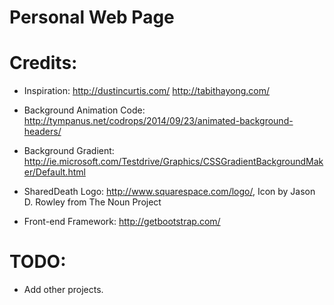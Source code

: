 Personal Web Page
===================

Credits:
=======
- Inspiration:
http://dustincurtis.com/
http://tabithayong.com/

- Background Animation Code:
http://tympanus.net/codrops/2014/09/23/animated-background-headers/

- Background Gradient:
http://ie.microsoft.com/Testdrive/Graphics/CSSGradientBackgroundMaker/Default.html

- SharedDeath Logo:
http://www.squarespace.com/logo/, Icon by Jason D. Rowley from The Noun Project

- Front-end Framework:
http://getbootstrap.com/

TODO:
====
- Add other projects.
